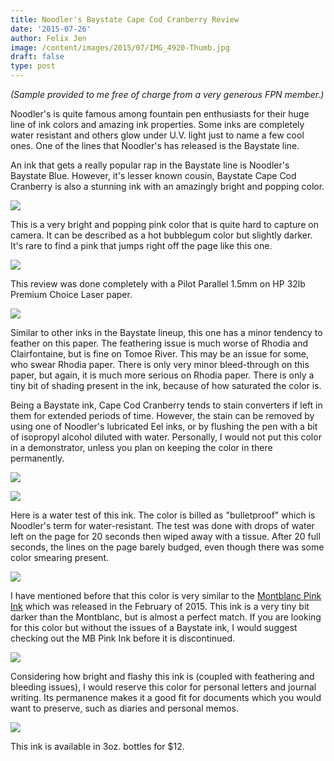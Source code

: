 ```yaml
---
title: Noodler's Baystate Cape Cod Cranberry Review
date: '2015-07-26'
author: Felix Jen
image: /content/images/2015/07/IMG_4920-Thumb.jpg
draft: false
type: post
---
```

*(Sample provided to me free of charge from a very generous FPN member.)*

Noodler's is quite famous among fountain pen enthusiasts for their huge line of ink colors and amazing ink properties. Some inks are completely water resistant and others glow under U.V. light just to name a few cool ones. One of the lines that Noodler's has released is the Baystate line.

An ink that gets a really popular rap in the Baystate line is Noodler's Baystate Blue. However, it's lesser known cousin, Baystate Cape Cod Cranberry is also a stunning ink with an amazingly bright and popping color.

![](/content/images/2015/07/IMG_4920.jpg)

This is a very bright and popping pink color that is quite hard to capture on camera. It can be described as a hot bubblegum color but slightly darker. It's rare to find a pink that jumps right off the page like this one.

![](/content/images/2015/07/IMG_4917.jpg)

This review was done completely with a Pilot Parallel 1.5mm on HP 32lb Premium Choice Laser paper.

![](/content/images/2015/07/IMG_4914-1.jpg)

Similar to other inks in the Baystate lineup, this one has a minor tendency to feather on this paper. The feathering issue is much worse of Rhodia and Clairfontaine, but is fine on Tomoe River. This may be an issue for some, who swear Rhodia paper. There is only very minor bleed-through on this paper, but again, it is much more serious on Rhodia paper. There is only a tiny bit of shading present in the ink, because of how saturated the color is.

Being a Baystate ink, Cape Cod Cranberry tends to stain converters if left in them for extended periods of time. However, the stain can be removed by using one of Noodler's lubricated Eel inks, or by flushing the pen with a bit of isopropyl alcohol diluted with water. Personally, I would not put this color in a demonstrator, unless you plan on keeping the color in there permanently.

![](/content/images/2015/07/IMG_4918.jpg)

![](/content/images/2015/07/IMG_4921.jpg)

Here is a water test of this ink. The color is billed as "bulletproof" which is Noodler's term for water-resistant. The test was done with drops of water left on the page for 20 seconds then wiped away with a tissue. After 20 full seconds, the lines on the page barely budged, even though there was some color smearing present. 

![](/content/images/2015/07/IMG_4923.jpg)

I have mentioned before that this color is very similar to the [Montblanc Pink Ink](/montblanc-pink-ink-review/) which was released in the February of 2015. This ink is a very tiny bit darker than the Montblanc, but is almost a perfect match. If you are looking for this color but without the issues of a Baystate ink, I would suggest checking out the MB Pink Ink before it is discontinued.

![](/content/images/2015/07/IMG_0078-2.jpg)

Considering how bright and flashy this ink is (coupled with feathering and bleeding issues), I would reserve this color for personal letters and journal writing. Its permanence makes it a good fit for documents which you would want to preserve, such as diaries and personal memos.

![](/content/images/2015/07/IMG_4912.jpg)

This ink is available in 3oz. bottles for $12. 
